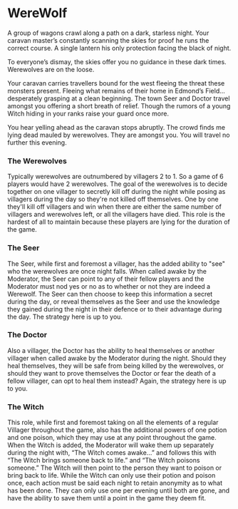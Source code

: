 # WereWolf

A group of wagons crawl along a path on a dark, starless night. Your caravan master’s constantly scanning the skies for proof he runs the correct course. A single lantern his only protection facing the black of night.

To everyone’s dismay, the skies offer you no guidance in these dark times. Werewolves are on the loose.

Your caravan carries travellers bound for the west fleeing the threat these monsters present. Fleeing what remains of their home in Edmond’s Field… desperately grasping at a clean beginning. The town Seer and Doctor travel amongst you offering a short breath of relief. Though the rumors of a young Witch hiding in your ranks raise your guard once more. 

You hear yelling ahead as the caravan stops abruptly. The crowd finds me lying dead mauled by werewolves. They are amongst you. You will travel no further this evening. 

### **The Werewolves**

Typically werewolves are outnumbered by villagers 2 to 1. So a game of 6 players would have 2 werewolves. The goal of the werewolves is to decide together on one villager to secretly kill off during the night while posing as villagers during the day so they're not killed off themselves. One by one they'll kill off villagers and win when there are either the same number of villagers and werewolves left, or all the villagers have died. This role is the hardest of all to maintain because these players are lying for the duration of the game.

### The Seer

The Seer, while first and foremost a villager, has the added ability to "see" who the werewolves are once night falls. When called awake by the Moderator, the Seer can point to any of their fellow players and the Moderator must nod yes or no as to whether or not they are indeed a Werewolf. The Seer can then choose to keep this information a secret during the day, or reveal themselves as the Seer and use the knowledge they gained during the night in their defence or to their advantage during the day. The strategy here is up to you.

### The Doctor

Also a villager, the Doctor has the ability to heal themselves or another villager when called awake by the Moderator during the night. Should they heal themselves, they will be safe from being killed by the werewolves, or should they want to prove themselves the Doctor or fear the death of a fellow villager, can opt to heal them instead? Again, the strategy here is up to you.

### The Witch

This role, while first and foremost taking on all the elements of a regular Villager throughout the game, also has the additional powers of one potion and one poison, which they may use at any point throughout the game. When the Witch is added, the Moderator will wake them up separately during the night with, “The Witch comes awake…” and follows this with “The Witch brings someone back to life.” and “The Witch poisons someone.” The Witch will then point to the person they want to poison or bring back to life. While the Witch can only use their potion and poison once, each action must be said each night to retain anonymity as to what has been done. They can only use one per evening until both are gone, and have the ability to save them until a point in the game they deem fit.  


